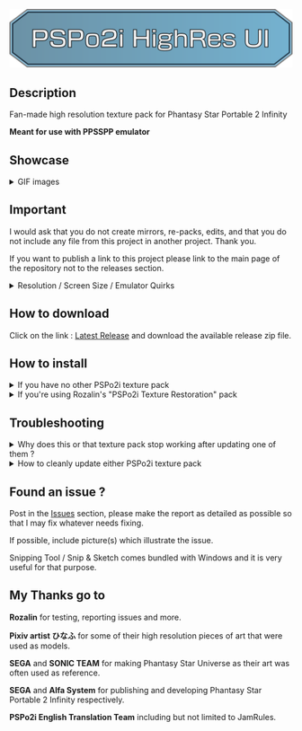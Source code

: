 [![PSPo2i-hr-ui](/logo.svg)](https://github.com/eleriaqueen/pspo2i-highres-ui)

## Description
Fan-made high resolution texture pack for Phantasy Star Portable 2 Infinity

__Meant for use with PPSSPP emulator__

## Showcase
<details>
  <summary>GIF images</summary>
  
  ![Showcase A](showcase_a.gif)
  
  ![Showcase B](showcase_b.gif)
</details>

## Important
I would ask that you do not create mirrors, re-packs, edits, and that you do not include any file from this project in another project. Thank you.

If you want to publish a link to this project please link to the main page of the repository not to the releases section.

<details>
  <summary>Resolution / Screen Size / Emulator Quirks</summary>
  
Current release(s) target the following settings (on a 1920x1080 screen) :

Full Screen Mode : On

Internal resolution : 4x

Screen Size : 4x

Screen Scaling : Nearest Neighbor

Texture Scaling - Upscale level : Off

As a rule of thumb try to keep Internal Resolution and Screen Size equal. PPSSPP doesn't seem to be currently able to handle InternalRes > ScreenSize gracefully, in my testing I noticed visible artifacts and also had issues with InternalRes < ScreenSize.

If you really must mismatch InternalRes and ScreenSize then you could try setting Screen Scaling to Linear.
</details>

## How to download

Click on the link : [Latest Release](https://github.com/eleriaqueen/pspo2i-hr-ui/releases/latest) and download the available release zip file.

## How to install
<details>
    <summary>If you have no other PSPo2i texture pack</summary>
  
1 - Create a folder called "Textures" inside your "PSP" folder.

2 - Extract the latest release inside "Textures" folder.

3 - Boot up PPSSPP and go to Settings->Tools->Developer Tools->Replace Textures. Make sure this is checked !

3a - Unless you know what you're doing, option "Save New Textures" should not be checked. (It significantly degrades performance)

3b - You can map "Texture Replacement" function to a key to compare the original UI to the high-res one at the press of a button.

4 - Voilà, have fun!
</details>

<details>
    <summary>If you're using Rozalin's "PSPo2i Texture Restoration" pack</summary>
  
1 - You should already have a folder called "Textures", inside it should be a folder called "NPJH50332".

2 - Open the latest release file and extract the folder called "HighRes-UI" to __your__ "NPJH50332" folder.

3 - Open "textures.ini" from the "HighRes-UI" zip file. You'll need to copy all text which is found after "[Hashes]".

4 - Open __your__ "textures.ini" (containing entries related to Rozalin's texture pack). Paste what you copied in the previous step, either right after "Hashes" or at the bottom of the file. 

4a - Don't forget to save "textures.ini" when you're finished editing it.

5 - Enjoy !
</details>

## Troubleshooting
<details>
    <summary>Why does this or that texture pack stop working after updating one of them ?</summary>

Everytime either Rozalin or I add a file to either of our project we have to modify our "textures.ini" file which means we potentially include an updated one with a new release.

An issue often arises when one overwrites their current ini file with one from a texture pack they want to update.

As long as PPSSPP does not support multiple ini files per game (one for each texture pack) the user needs to merge them.
</details>

<details>
    <summary>How to cleanly update either PSPo2i texture pack</summary>

1 - Make sure you grab latest Rozalin's latest "Texture Restoration" pack

2 - Clean up your NPJH50332 folder from any texture pack (that means delete all previously installed textures and "textures.ini")

3 - Install the "Texture Restoration" pack in full

4 - Make sure you grab my latest "HighRes-UI" pack

5 - Install the "HighRes-UI" textures folder __but not the ini__

5 - Merge both ini files (that is to say copy text found after "Hashes" in latest "HD UI" ini and paste it into the "Textures Restoration" ini that you installed)

6 - And that's it.
</details>

## Found an issue ?
Post in the [Issues](https://github.com/eleriaqueen/pspo2i-highres-ui/issues) section, please make the report as detailed as possible so that I may fix whatever needs fixing.

If possible, include picture(s) which illustrate the issue.

Snipping Tool / Snip & Sketch comes bundled with Windows and it is very useful for that purpose.

## My Thanks go to
__Rozalin__ for testing, reporting issues and more.

__Pixiv artist ひなふ__ for some of their high resolution pieces of art that were used as models.

__SEGA__ and __SONIC TEAM__ for making Phantasy Star Universe as their art was often used as reference.

__SEGA__ and __Alfa System__ for publishing and developing Phantasy Star Portable 2 Infinity respectively.

__PSPo2i English Translation Team__ including but not limited to JamRules.
